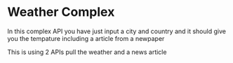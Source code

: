 # Weather Complex

In this complex API you have just input a city and country and it should give you the tempature including a article from a newpaper

This is using 2 APIs pull the weather and a news article
